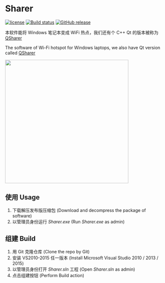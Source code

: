 # Sharer
[![license](https://img.shields.io/github/license/Genius-Society/wifi_sharer.svg)](https://github.com/Genius-Society/wifi_sharer/blob/main/LICENSE)
[![Build status](https://ci.appveyor.com/api/projects/status/7i1h18cu4ooo9rl5/branch/main?svg=true)](https://ci.appveyor.com/project/Genius-Society/wifi_sharer-nfc5o/branch/main)
[![GitHub release](https://img.shields.io/github/release/Genius-Society/wifi_sharer.svg)](https://github.com/Genius-Society/wifi_sharer/releases/latest)

本软件能将 Windows 笔记本变成 WiFi 热点，我们还有个 C++ Qt 的版本被称为 [QSharer](https://github.com/Genius-Society/wifi_sharer/tree/qt)

The software of Wi-Fi hotspot for Windows laptops, we also have Qt version called [QSharer](https://github.com/Genius-Society/wifi_sharer/tree/qt)

<img width="400" src="https://user-images.githubusercontent.com/20459298/233089077-8b52af15-6ff6-4f73-9167-f8be62650acc.png"/>

## 使用 Usage
 1. 下载解压发布版压缩包 (Download and decompress the package of software)
 2. 以管理员身份运行 _Sharer.exe_ (Run _Sharer.exe_ as admin)

## 组建 Build
 1. 用 Git 克隆仓库 (Clone the repo by Git)
 2. 安装 VS2010-2015 任一版本 (Install Microsoft Visual Studio 2010 / 2013 / 2015)
 3. 以管理员身份打开 _Sharer.sln_ 工程 (Open _Sharer.sln_ as admin)
 4. 点击组建按钮 (Perform Build action)
